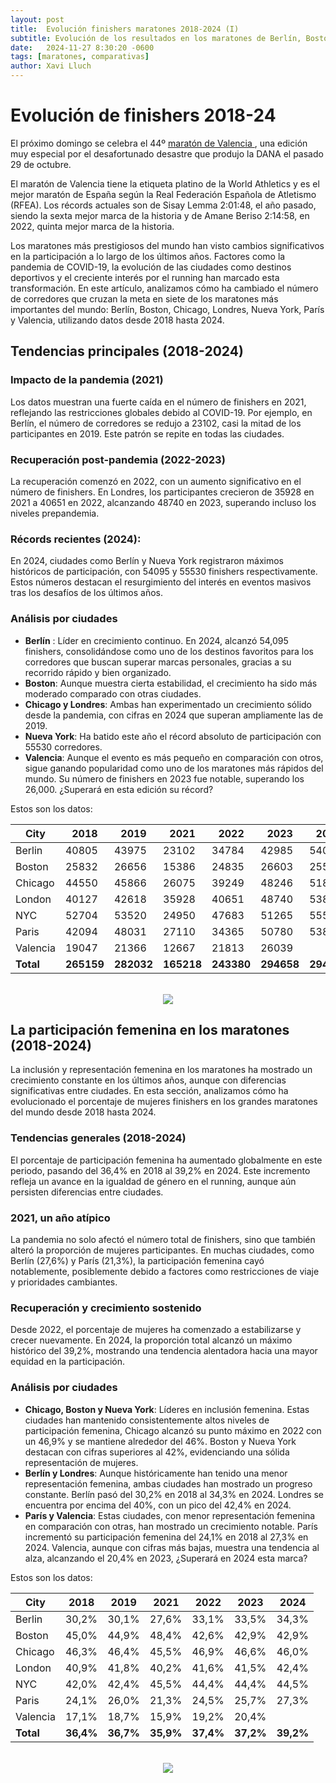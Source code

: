 ```yaml
---
layout: post
title:  Evolución finishers maratones 2018-2024 (I)
subtitle: Evolución de los resultados en los maratones de Berlín, Boston, Chicago, Londres, Nueva York, París y Valencia
date:   2024-11-27 8:30:20 -0600
tags: [maratones, comparativas]
author: Xavi Lluch
---
```

Evolución de finishers 2018-24
============
El próximo domingo se celebra el 44º [maratón de Valencia ](https://www.valenciaciudaddelrunning.com/maraton/maraton/), una edición muy especial por el desafortunado desastre que produjo la DANA el pasado 29 de octubre.

El maratón de Valencia tiene la etiqueta platino de la World Athletics y es el mejor maratón de España según la Real Federación Española de Atletismo (RFEA). Los récords actuales son de Sisay Lemma 2:01:48, el año pasado, siendo la sexta mejor marca de la historia y de Amane Beriso 2:14:58, en 2022, quinta mejor marca de la historia.

Los maratones más prestigiosos del mundo han visto cambios significativos en la participación a lo largo de los últimos años. Factores como la pandemia de COVID-19, la evolución de las ciudades como destinos deportivos y el creciente interés por el running han marcado esta transformación. En este artículo, analizamos cómo ha cambiado el número de corredores que cruzan la meta en siete de los maratones más importantes del mundo: Berlín, Boston, Chicago, Londres, Nueva York, París y Valencia, utilizando datos desde 2018 hasta 2024.

## Tendencias principales (2018-2024)

### Impacto de la pandemia (2021)
Los datos muestran una fuerte caída en el número de finishers en 2021, reflejando las restricciones globales debido al COVID-19. Por ejemplo, en Berlín, el número de corredores se redujo a 23102, casi la mitad de los participantes en 2019. Este patrón se repite en todas las ciudades.

### Recuperación post-pandemia (2022-2023)
La recuperación comenzó en 2022, con un aumento significativo en el número de finishers. En Londres, los participantes crecieron de 35928 en 2021 a 40651 en 2022, alcanzando 48740 en 2023, superando incluso los niveles prepandemia.

### Récords recientes (2024):
En 2024, ciudades como Berlín y Nueva York registraron máximos históricos de participación, con 54095 y 55530 finishers respectivamente. Estos números destacan el resurgimiento del interés en eventos masivos tras los desafíos de los últimos años.

### Análisis por ciudades

* __Berlín__ : Líder en crecimiento continuo. En 2024, alcanzó 54,095 finishers, consolidándose como uno de los destinos favoritos para los corredores que buscan superar marcas personales, gracias a su recorrido rápido y bien organizado.
* __Boston__: Aunque muestra cierta estabilidad, el crecimiento ha sido más moderado comparado con otras ciudades.
* __Chicago y Londres__: Ambas han experimentado un crecimiento sólido desde la pandemia, con cifras en 2024 que superan ampliamente las de 2019.
* __Nueva York__: Ha batido este año el récord absoluto de participación con 55530 corredores.
* __Valencia__: Aunque el evento es más pequeño en comparación con otros, sigue ganando popularidad como uno de los maratones más rápidos del mundo. Su número de finishers en 2023 fue notable, superando los 26,000. ¿Superará en esta edición su récord?

Estos son los datos:

| City      | 2018   | 2019   | 2021   | 2022   | 2023   | 2024   |
|-----------|--------|--------|--------|--------|--------|--------|
| Berlin    | 40805  | 43975  | 23102  | 34784  | 42985  | 54095  |
| Boston    | 25832  | 26656  | 15386  | 24835  | 26603  | 25545  |
| Chicago   | 44550  | 45866  | 26075  | 39249  | 48246  | 51860  |
| London    | 40127  | 42618  | 35928  | 40651  | 48740  | 53878  |
| NYC       | 52704  | 53520  | 24950  | 47683  | 51265  | 55530  |
| Paris     | 42094  | 48031  | 27110  | 34365  | 50780  | 53899  |
| Valencia  | 19047  | 21366  | 12667  | 21813  | 26039  |        |
| **Total** | **265159** | **282032** | **165218** | **243380** | **294658** | **294807** |

<br>

<center><img src='../assets/img/posts/20241127/Finishers.jpg'></center>



## La participación femenina en los maratones (2018-2024)
La inclusión y representación femenina en los maratones ha mostrado un crecimiento constante en los últimos años, aunque con diferencias significativas entre ciudades. En esta sección, analizamos cómo ha evolucionado el porcentaje de mujeres finishers en los grandes maratones del mundo desde 2018 hasta 2024.

### Tendencias generales (2018-2024)
El porcentaje de participación femenina ha aumentado globalmente en este periodo, pasando del 36,4% en 2018 al 39,2% en 2024. Este incremento refleja un avance en la igualdad de género en el running, aunque aún persisten diferencias entre ciudades.

### 2021, un año atípico
La pandemia no solo afectó el número total de finishers, sino que también alteró la proporción de mujeres participantes. En muchas ciudades, como Berlín (27,6%) y París (21,3%), la participación femenina cayó notablemente, posiblemente debido a factores como restricciones de viaje y prioridades cambiantes.

### Recuperación y crecimiento sostenido
Desde 2022, el porcentaje de mujeres ha comenzado a estabilizarse y crecer nuevamente. En 2024, la proporción total alcanzó un máximo histórico del 39,2%, mostrando una tendencia alentadora hacia una mayor equidad en la participación.

### Análisis por ciudades

* __Chicago, Boston y Nueva York__: Líderes en inclusión femenina. Estas ciudades han mantenido consistentemente altos niveles de participación femenina, Chicago alcanzó su punto máximo en 2022 con un 46,9% y se mantiene alrededor del 46%. Boston y Nueva York destacan con cifras superiores al 42%, evidenciando una sólida representación de mujeres.
* __Berlín y Londres__: Aunque históricamente han tenido una menor representación femenina, ambas ciudades han mostrado un progreso constante. Berlín pasó del 30,2% en 2018 al 34,3% en 2024. Londres se encuentra por encima del 40%, con un pico del 42,4% en 2024.
* __París y Valencia__: Estas ciudades, con menor representación femenina en comparación con otras, han mostrado un crecimiento notable. París incrementó su participación femenina del 24,1% en 2018 al 27,3% en 2024. Valencia, aunque con cifras más bajas, muestra una tendencia al alza, alcanzando el 20,4% en 2023, ¿Superará en 2024 esta marca?
  
Estos son los datos:

| City     | 2018   | 2019   | 2021   | 2022   | 2023   | 2024   |
|----------|--------|--------|--------|--------|--------|--------|
| Berlin   | 30,2%  | 30,1%  | 27,6%  | 33,1%  | 33,5%  | 34,3%  |
| Boston   | 45,0%  | 44,9%  | 48,4%  | 42,6%  | 42,9%  | 42,9%  |
| Chicago  | 46,3%  | 46,4%  | 45,5%  | 46,9%  | 46,6%  | 46,0%  |
| London   | 40,9%  | 41,8%  | 40,2%  | 41,6%  | 41,5%  | 42,4%  |
| NYC      | 42,0%  | 42,4%  | 45,5%  | 44,4%  | 44,4%  | 44,5%  |
| Paris    | 24,1%  | 26,0%  | 21,3%  | 24,5%  | 25,7%  | 27,3%  |
| Valencia | 17,1%  | 18,7%  | 15,9%  | 19,2%  | 20,4%  |        |
| **Total**| **36,4%** | **36,7%** | **35,9%** | **37,4%** | **37,2%** | **39,2%** |


<br>

<center><img src='../assets/img/posts/20241127/FinishersWomen.jpg'></center>